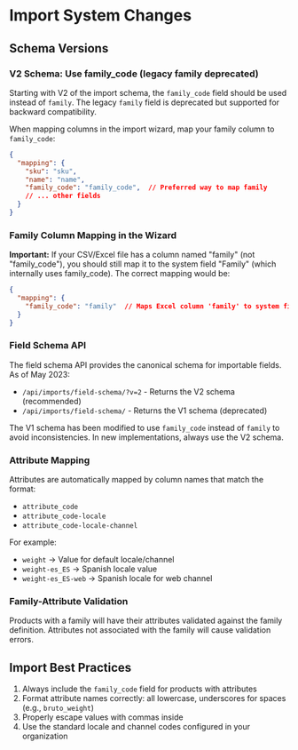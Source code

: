 # Import System Changes

## Schema Versions

### V2 Schema: Use family_code (legacy family deprecated)

Starting with V2 of the import schema, the `family_code` field should be used instead of `family`. 
The legacy `family` field is deprecated but supported for backward compatibility.

When mapping columns in the import wizard, map your family column to `family_code`:

```json
{
  "mapping": {
    "sku": "sku",
    "name": "name",
    "family_code": "family_code",  // Preferred way to map family
    // ... other fields
  }
}
```

### Family Column Mapping in the Wizard

**Important:** If your CSV/Excel file has a column named "family" (not "family_code"), you should still map it to the system field "Family" (which internally uses family_code). The correct mapping would be:

```json
{
  "mapping": {
    "family_code": "family"  // Maps Excel column 'family' to system field 'family_code'
  }
}
```

### Field Schema API

The field schema API provides the canonical schema for importable fields. As of May 2023:

- `/api/imports/field-schema/?v=2` - Returns the V2 schema (recommended)
- `/api/imports/field-schema/` - Returns the V1 schema (deprecated)

The V1 schema has been modified to use `family_code` instead of `family` to avoid inconsistencies.
In new implementations, always use the V2 schema.

### Attribute Mapping

Attributes are automatically mapped by column names that match the format:
- `attribute_code`
- `attribute_code-locale`
- `attribute_code-locale-channel`

For example:
- `weight` → Value for default locale/channel
- `weight-es_ES` → Spanish locale value
- `weight-es_ES-web` → Spanish locale for web channel

### Family-Attribute Validation

Products with a family will have their attributes validated against the family definition.
Attributes not associated with the family will cause validation errors.

## Import Best Practices

1. Always include the `family_code` field for products with attributes
2. Format attribute names correctly: all lowercase, underscores for spaces (e.g., `bruto_weight`)
3. Properly escape values with commas inside
4. Use the standard locale and channel codes configured in your organization 